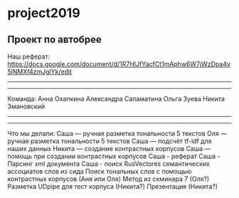 # project2019
Проект по автобрее
---
Наш реферат:
https://docs.google.com/document/d/1R7HlJfYacfCt1mAphw6W7jWzDpa4v5lNMXf4zmJglYk/edit
***
***
Команда:
Анна Охапкина
Александра Саламатина
Ольга Зуева
Никита Змановский
***
***
Что мы делали:
Саша — ручная разметка тональности 5 текстов
Оля — ручная разметка тональности 5 текстов
Саша — подсчёт tf-idf для наших данных
Никита — создание контрастных корпусов
Саша — помощь при создании контрастных корпусов
Саша - реферат
Саша - Парсинг xml документа 
Саша - поиск RusVectores семантических ассоциатов слов из сида
Поиск тональных слов с помощью контрастных корпусов (Аня или Оля)
Метод из семинара 7 (Оля?)
Разметка UDpipe для тест корпуса (Никита?)
Презентация (Никита?) 

